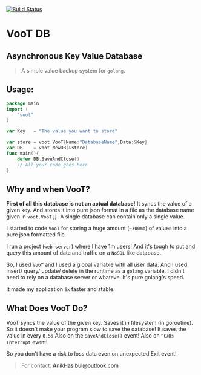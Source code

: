 [![Build Status](https://travis-ci.org/AnikHasibul/voot.svg?branch=master)](https://travis-ci.org/AnikHasibul/voot)
# VooT DB
## Asynchronous Key Value Database

> A simple value backup system for `golang`.


## Usage:

```go
package main
import (
	"voot"
)

var Key   = "The value you want to store"

var store = voot.VooT{Name:"DatabaseName",Data:&Key}
var DB    = voot.NewDB(&store)
func main(){
	defer DB.SaveAndClose()
	// All your code goes here
}
```


## Why and when VooT?

**First of all this database is not an actual database!**
It syncs the value of a given key. And stores it into pure json format in a file as the database name given in `voot.VooT{}`.
A single database can contain only a single value.

I started to code `VooT` for storing a huge amount (`~300mb`) of values into a pure json formatted file.

I run a project (`web server`) where I have 1m users! And it's tough to put and query this amount of data and traffic on a `NoSQL` like database.

So, I used `VooT` and I used a global variable with all user data. And I used insert/ query/ update/ delete in the runtime as a `golang` variable. I didn't need to rely on a database server or whateve. It's pure golang's speed.

It made my application `5x` faster and stable.

## What Does VooT Do?

VooT syncs the value of the given key. Saves it in filesystem (in goroutine). So it doesn't make your program slow to save the database!
It saves the value in every `0.5s`
Also on the `SaveAndClose()` event!
Also on `^C`/`Os Interrupt` event!

So you don't have a risk to loss data even on unexpected Exit event!


> For contact: AnikHasibul@outlook.com
